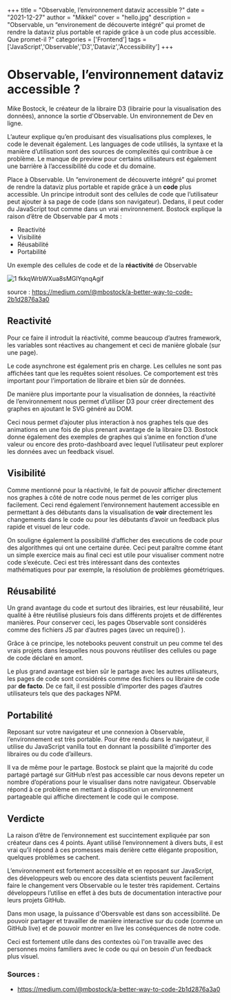 +++
title = "Observable, l’environnement dataviz accessible ?"
date = "2021-12-27"
author = "Mikkel"
cover = "hello.jpg"
description = "Observable, un “environement de découverte intégré” qui promet de rendre la dataviz plus portable et rapide grâce à un code plus accessible. Que promet-il ?"
categories = ['Frontend']
tags = ['JavaScript','Observable','D3','Dataviz','Accessibility']
+++

# Observable, l’environnement dataviz accessible ?

Mike Bostock, le créateur de la libraire D3 (librairie pour la visualisation des données), annonce la sortie d'Observable. Un environnement de Dev en ligne.

L’auteur explique qu’en produisant des visualisations plus complexes, le code le devenait également. Les languages de code utilisés, la syntaxe et la manière d’utilisation sont des sources de complexités qui contribue à ce problème. Le manque de preview pour certains utilisateurs est également une barrière à l’accessibilité du code et du domaine.

Place à Observable. Un “environement de découverte intégré” qui promet de rendre la dataviz plus portable et rapide grâce à un **code** plus accessible. Un principe introduit sont des cellules de code que l’utilisateur peut ajouter à sa page de code (dans son navigateur). Dedans, il peut coder du JavaScript tout comme dans un vrai environnement. Bostock explique la raison d’être de Observable par 4 mots :

- Reactivité
- Visibilité
- Réusabilité
- Portabilité

Un exemple des cellules de code et de la **réactivité** de Observable

![1 fkkqWrbWXua8sMGlYqnqAgif](file://C:\Users\Mikke\Documents\HEIG-VD\Semestre%205\LabVeilTech\Articles\1%20fkkqWrbWXua8sMGlYqn-qA.gif)

source : [](https://medium.com/@mbostock/a-better-way-to-code-2b1d2876a3a0)https://medium.com/@mbostock/a-better-way-to-code-2b1d2876a3a0

## Reactivité

Pour ce faire il introduit la réactivité, comme beaucoup d’autres framework, les variables sont réactives au changement et ceci de manière globale (sur une page).

Le code asynchrone est également pris en charge. Les cellules ne sont pas affichées tant que les requêtes soient résolues. Ce comportement est très important pour l’importation de libraire et bien sûr de données.

De manière plus importante pour la visualisation de données, la réactivité de l’environnement nous permet d’utiliser D3 pour créer directement des graphes en ajoutant le SVG généré au DOM.

Ceci nous permet d’ajouter plus interaction à nos graphes tels que des animations en une fois de plus prenant avantage de la libraire D3. Bostock donne également des exemples de graphes qui s’anime en fonction d’une valeur ou encore des proto-dashboard avec lequel l’utilisateur peut explorer les données avec un feedback visuel.

## Visibilité

Comme mentionné pour la réactivité, le fait de pouvoir afficher directement nos graphes à côté de notre code nous permet de les corriger plus facilement. Ceci rend également l’environnement hautement accessible en permettant à des débutants dans la visualisation de **voir** directement les changements dans le code ou pour les débutants d’avoir un feedback plus rapide et visuel de leur code.

On souligne également la possibilité d’afficher des executions de code pour des algorithmes qui ont une certaine durée. Ceci peut paraître comme étant un simple exercice mais au final ceci est utile pour visualiser comment notre code s’exécute. Ceci est très intéressant dans des contextes mathématiques pour par exemple, la résolution de problèmes géométriques.

## Réusabilité

Un grand avantage du code et surtout des librairies, est leur réusabilité, leur qualité à être réutilisé plusieurs fois dans différents projets et de différentes manières. Pour conserver ceci, les pages Observable sont considérés comme des fichiers JS par d’autres pages (avec un require() ).

Grâce à ce principe, les notebooks peuvent construit un peu comme tel des vrais projets dans lesquelles nous pouvons réutiliser des cellules ou page de code déclaré en amont.

Le plus grand avantage est bien sûr le partage avec les autres utilisateurs, les pages de code sont considérés comme des fichiers ou libraire de code par **de facto**. De ce fait, il est possible d’importer des pages d’autres utilisateurs tels que des packages NPM.

## Portabilité

Reposant sur votre navigateur et une connexion à Observable, l’environnement est très portable. Pour être rendu dans le navigateur, il utilise du JavaScript vanilla tout en donnant la possibilité d’importer des libraires ou du code d’ailleurs.

Il va de même pour le partage. Bostock se plaint que la majorité du code partagé partagé sur GitHub n’est pas accessible car nous devons repeter un nombre d’opérations pour le visualiser dans notre navigateur. Observable répond à ce problème en mettant à disposition un environnement partageable qui affiche directement le code qui le compose.

## Verdicte

La raison d’être de l’environnement est succintement expliquée par son créateur dans ces 4 points. Ayant utilisé l’environnement à divers buts, il est vrai qu’il répond à ces promesses mais derière cette élégante proposition, quelques problèmes se cachent.

L’environnement est fortement accessible et en reposant sur JavaScript, des développeurs web ou encore des data scientists peuvent facilement faire le changement vers Observable ou le tester très rapidement. Certains développeurs l’utilise en effet à des buts de documentation interactive pour leurs projets GitHub.

Dans mon usage, la puissance d'Obersvable est dans son accessibilité. De pouvoir partager et travailler de manière interactive sur du code (comme un GitHub live) et de pouvoir montrer en live les conséquences de notre code.

Ceci est fortement utile dans des contextes où l'on travaille avec des personnes moins familiers avec le code ou qui on besoin d'un feedback plus visuel.

### Sources :

- [](https://medium.com/@mbostock/a-better-way-to-code-2b1d2876a3a0)https://medium.com/@mbostock/a-better-way-to-code-2b1d2876a3a0